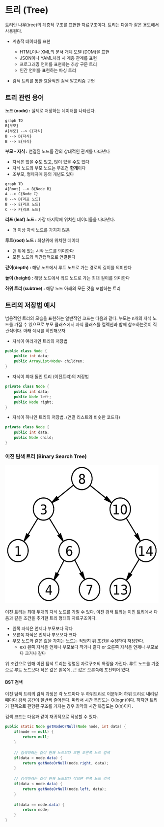 # 트리 (Tree)

트리란 나무(tree)의 계층적 구조를 표현한 자료구조이다. 트리는 다음과 같은 용도에서 사용된다.

- 계층적 데이터를 표현
    - HTML이나 XML의 문서 개체 모델 (DOM)을 표현
    - JSON이나 YAML처리 시 계층 관계를 표현
    - 프로그래밍 언어를 표현하는 추상 구문 트리
    - 인간 언어를 표현하는 파싱 트리

- 검색 트리를 통한 효율적인 검색 알고리즘 구현

## 트리 관련 용어

**노드 (node) :** 실제로 저장하는 데이터를 나타낸다. 

```mermaid
graph TD
B{부모}
A{부모} --> C{자식}
B --> D{자식}
B --> E{자식}
```
**부모 - 자식 :** 연결된 노드들 간의 상대적인 관계를 나타낸다
- 자식은 없을 수도 있고, 많이 있을 수도 있다
- 자식 노드의 부모 노드는 무조건 **한개**이다
- 조부모, 형제자매 등의 개념도 있다

```mermaid
graph TD
A[Root] --> B{Node B}
A --> C{Node C}
B --> D{리프 노드}
B --> E{리프 노드}
C --> F{리프 노드}
```
**리프 (leaf) 노드 :** 가장 마지막에 위치한 데이터들을 나타낸다.
- 더 이상 자식 노드를 가지지 않음

**루트(root) 노드 :** 최상위에 위치한 데이터
- 맨 위에 있는 시작 노드를 의미한다
- 모든 노드와 직간접적으로 연결된다

**깊이(depth) :** 해당 노드에서 루트 노드로 가는 경로의 길이를 의미한다

**높이 (height) :** 해당 노드에서 리프 노드로 가는 최대 길이를 의미한다

**하위 트리 (subtree) :** 해당 노드 아래의 모든 것을 포함하는 트리

## 트리의 저장법 예시

범용적인 트리의 모습을 표현하는 알반적인 코드는 다음과 같다. 부모는 n개의 자식 노드를 가질 수 있으므로 부모 클래스에서 자식 클래스를 컬렉션과 함께 참조하는것이 직관적이다. 아래 예시를 확인해보자

- 자식이 여러개인 트리의 저장법
```java
public class Node {
    public int data;
    public ArrayList<Node> children;
}
```

- 자식이 최대 둘인 트리 (이진트리)의 저장법

```java
private class Node {
    public int data;
    public Node left;
    public Node right;
}
```

- 자식이 하나인 트리의 저장법. (연결 리스트와 비슷한 코드다)

```java
private class Node {
    public int data;
    public Node child;
}
```

### 이진 탐색 트리 (Binary Search Tree)
<img src="./img/bst.png" width="500" height="450"/>

이진 트리는 최대 두개의 자식 노드를 가질 수 있다. 이진 검색 트리는 이진 트리에서 다음과 같은 조건을 추가한 트리 형태의 자료구조이다. 

- 왼쪽 자식은 언제나 부모보다 작다
- 오른쪽 자식은 언제나 부모보다 크다
- 부모 노드와 같은 값을 가지는 노드는 적당히 위 조건을 수정하여 저장한다.
    - ex) 왼쪽 자식은 언제나 부모보다 작거나 같다 or 오른쪽 자식은 언제나 부모보다 크거나 같다

위 조건으로 인해 이진 탐색 트리는 정렬된 자료구조의 특징을 가진다. 루트 노드를 기준으로 루트 노드보다 작은 값은 왼쪽에, 큰 값은 오른쪽에 포진되어 있다.


#### BST 검색
이진 탐색 트리의 검색 과정은 각 노드마다 두 하위트리로 이분뒤어 하위 트리로 내려갈때마다 검색 공간이 절반씩 줄어든다. 따라서 시간 복잡도는 O(logn)이다. 하지만 트리가 한쪽으로 편향된 구조를 가지는 경우 최악의 시간 복잡도는 O(n)이다.

검색 코드는 다음과 같이 재귀적으로 작성할 수 있다.

```java
public static Node getNodeOrNull(Node node, int data) {
    if(node == null) {
        return null;
    }
    
    // 검색하려는 값이 현재 노드보다 크면 오른쪽 노드 검색
    if(data > node.data) {
        return getNodeOrNull(node.right, data);
    }
    
    // 검색하려는 값이 현재 노드보다 작으면 왼쪽 노드 검색
    if(data < node.data) {
        return getNodeOrNull(node.left, data);
    }

    if(data == node.data) {
        return node;
    }
}
```

